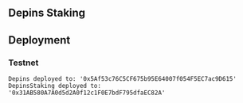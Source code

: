 ## Depins Staking

## Deployment

### Testnet

```
Depins deployed to: '0x5Af53c76C5CF675b95E64007f054F5EC7ac9D615'
DepinsStaking deployed to: '0x31AB580A7A0d5d2A0f12c1F0E7bdF795dfaEC82A'
```
